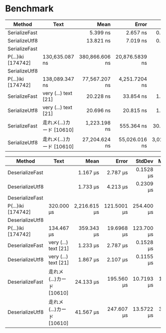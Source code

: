 # 

# Benchmark

|        Method |                 Text |           Mean |          Error |         StdDev |
|-------------- |--------------------- |---------------:|---------------:|---------------:|
| SerializeFast |                      |       5.399 ns |       2.657 ns |      0.1456 ns |
| SerializeUtf8 |                      |      13.821 ns |       7.019 ns |      0.3847 ns |
| SerializeFast | 
P(...)iki [174742] | 130,635.087 ns | 380,866.606 ns | 20,876.5839 ns |
| SerializeUtf8 | 
P(...)iki [174742] | 138,089.347 ns |  77,567.207 ns |  4,251.7204 ns |
| SerializeFast | very (...) text [21] |      20.228 ns |      33.854 ns |      1.8557 ns |
| SerializeUtf8 | very (...) text [21] |      20.696 ns |      20.815 ns |      1.1409 ns |
| SerializeFast |  走れメ(...)カード [10610] |   1,223.198 ns |     555.364 ns |     30.4414 ns |
| SerializeUtf8 |  走れメ(...)カード [10610] |  27,204.624 ns |  55,026.016 ns |  3,016.1616 ns |

|          Method |                 Text |       Mean |        Error |      StdDev |     Median |
|---------------- |--------------------- |-----------:|-------------:|------------:|-----------:|
| DeserializeFast |                      |   1.167 μs |     2.787 μs |   0.1528 μs |   1.200 μs |
| DeserializeUtf8 |                      |   1.733 μs |     4.213 μs |   0.2309 μs |   1.600 μs |
| DeserializeFast | 
P(...)iki [174742] | 320.000 μs | 2,216.615 μs | 121.5001 μs | 254.400 μs |
| DeserializeUtf8 | 
P(...)iki [174742] | 134.467 μs |   359.343 μs |  19.6968 μs | 123.700 μs |
| DeserializeFast | very (...) text [21] |   1.233 μs |     2.787 μs |   0.1528 μs |   1.200 μs |
| DeserializeUtf8 | very (...) text [21] |   1.867 μs |     2.107 μs |   0.1155 μs |   1.800 μs |
| DeserializeFast |  走れメ(...)カード [10610] |  24.133 μs |   195.560 μs |  10.7193 μs |  18.400 μs |
| DeserializeUtf8 |  走れメ(...)カード [10610] |  41.567 μs |   247.607 μs |  13.5722 μs |  34.700 μs |